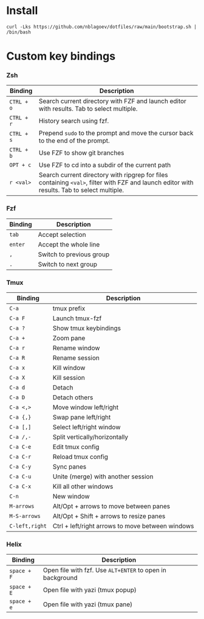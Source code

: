 # Install
```
curl -Lks https://github.com/nblagoev/dotfiles/raw/main/bootstrap.sh | /bin/bash
```
# Custom key bindings

### Zsh
| Binding     | Description |
| ----------- | ----------- |
| `CTRL + o`  | Search current directory with FZF and launch editor with results. Tab to select multiple. |
| `CTRL + r`  | History search using fzf. |
| `CTRL + s`  | Prepend `sudo` to the prompt and move the cursor back to the end of the prompt. |
| `CTRL + b`  | Use FZF to show git branches  |
| `OPT + c`   | Use FZF to cd into a subdir of the current path |
| `r <val>`   | Search current directory with ripgrep for files containing `<val>`, filter with FZF and launch editor with results. Tab to select multiple. |

### Fzf
| Binding        | Description |
| -------------- | ----------- |
| `tab`          | Accept selection |
| `enter`        | Accept the whole line |
| `,`            | Switch to previous group |
| `.`            | Switch to next group |

### Tmux
| Binding        | Description |
| -------------- | ----------- |
| `C-a`          | tmux prefix |
| `C-a F`        | Launch tmux-fzf |
| `C-a ?`        | Show tmux keybindings |
| `C-a +`        | Zoom pane |
| `C-a r`        | Rename window |
| `C-a R`        | Rename session |
| `C-a x`        | Kill window |
| `C-a X`        | Kill session |
| `C-a d`        | Detach |
| `C-a D`        | Detach others |
| `C-a <,>`      | Move window left/right |
| `C-a {,}`      | Swap pane left/right |
| `C-a [,]`      | Select left/right window |
| `C-a /,-`      | Split vertically/horizontally |
| `C-a C-e`      | Edit tmux config |
| `C-a C-r`      | Reload tmux config |
| `C-a C-y`      | Sync panes |
| `C-a C-u`      | Unite (merge) with another session |
| `C-a C-x`      | Kill all other windows |
| `C-n`          | New window |
| `M-arrows`     | Alt/Opt + arrows to move between panes |
| `M-S-arrows`   | Alt/Opt + Shift + arrows to resize panes |
| `C-left,right` | Ctrl + left/right arrows to move between windows |

### Helix
| Binding        | Description |
| -------------- | ----------- |
| `space + F`    | Open file with fzf. Use `ALT+ENTER` to open in background |
| `space + E`    | Open file with yazi (tmux popup) |
| `space + e`    | Open file with yazi (tmux pane) |
